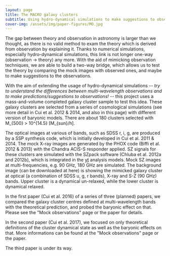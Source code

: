 ```yaml
---
layout: page
title: The MACRO galaxy clusters
subtitle: Using hydro-dynamical simulations to make suggestions to observations.
cover-img: /assets/img/paper-figures/MO.jpg
---
```


The gap between theory and observation in astronomy is larger than we thought, as there is no valid method to exam the theory which is derived from observation by explaining it. Thanks to numerical simulations, especially hydro-dynamical simulations, this link is not longer one-way (observation -> theory) any more. With the aid of mimicking observation techniques, we are able to build a two-way bridge, which allows us to test the theory by comparing the mock images with observed ones, and maybe to make suggestions to the observations.


With the aim of extending the usage of hydro-dynamical simulations -- *try to understand the differences between multi-wavelength observations and to make predictions/suggestions to observations!* --
this project uses a mass-and-volume completed galaxy cluster sample to test this idea. These galaxy clusters are selected from a series of cosmological simulations (see more detail in Cui et al. 2012 & 2014, and also in this page) with different version of baryonic models. There are about 180 clusters selected with M\_{500} > 10^{14.5} \[M_{sun}/h\].

The optical images at various of bands, such as SDSS r, i, g, are produced by a SSP synthesis code, which is initially developed in Cui et al. 2011 & 2014. The mock X-ray images are generated by the PHOX code (Biffi et al. 2012 & 2013) with the Chandra ACIS-S responder applied. SZ signals for these clusters are simulated with the SZpack software (Chluba et al. 2012a and 2012b), which is integrated in the [yt](http://yt-project.org/) analysis models. Mock SZ images at multi-frequencies, e.g. 90 GHz, 180 GHz are simulated. The background image (can be downloaded at here) is showing the mimicked galaxy cluster at optical (a combination of SDSS u, g, r bands), X-ray and S-Z (90 GHz) bands. Upper cluster is a dynamical un-relaxed, while the lower cluster is dynamical relaxed.

In the first paper (Cui et al. 2016) of a series of three (planned) papers, we compared the galaxy cluster centres defined at multi-wavelength bands with the theoretical prediction, and probed the baryonic effect on that. Please see the "Mock observations" page or the paper for details.

In the second paper (Cui et al. 2017), we focused on only theoretical definitions of the cluster dynamical state as well as the baryonic effects on that. More informations can be found at the "Mock observations" page or the paper.

The third paper is under its way.
